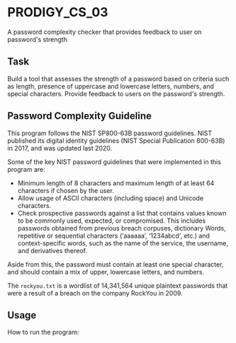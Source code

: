 # PRODIGY_CS_03
A password complexity checker that provides feedback to user on password's strength

## Task

Build a tool that assesses the strength of a password based on criteria such as length, presence of uppercase and lowercase letters, numbers, and special characters. Provide feedback to users on the password's strength.

## Password Complexity Guideline

This program follows the NIST SP800-63B password guidelines. NIST published its digital identity guidelines (NIST Special Publication 800-63B) in 2017, and was updated last 2020.

Some of the key NIST password guidelines that were implemented in this program are:

- Minimum length of 8 characters and maximum length of at least 64 characters if chosen by the user.
- Allow usage of ASCII characters (including space) and Unicode characters.
- Check prospective passwords against a list that contains values known to be commonly used, expected, or compromised. This includes passwords obtained from previous breach corpuses, dictionary Words, repetitive or sequential characters (‘aaaaaa’, ‘1234abcd’, etc.) and context-specific words, such as the name of the service, the username, and derivatives thereof.

Aside from this, the password must contain at least one special character, and should contain a mix of upper, lowercase letters, and numbers.

The `rockyou.txt` is a wordlist of 14,341,564 unique plaintext passwords that were a result of a breach on the company RockYou in 2009.

## Usage

How to run the program:

